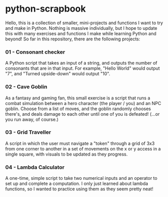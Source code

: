 # python-scrapbook

Hello, this is a collection of smaller, mini-projects and functions I want to try and make in Python. Nothing is massive individually, but I hope to update this with many exercises and functions I make while learning Python and beyond!
So far in this repository, there are the following projects:

### 01 - Consonant checker
A Python script that takes an input of a string, and outputs the number of consonants that are in that input. For example, "Hello World" would output "7", and "Turned upside-down" would output "10".

### 02 - Cave Goblin
As a fantasy and gaming fan, this small exercise is a script that runs a combat simulation between a hero character (the player / you) and an NPC goblin. Choose from a list of moves, and the goblin randomly chooses there's, and deals damage to each other until one of you is defeated! (...or you run away, of course.)

### 03 - Grid Traveller
A script in which the user must navigate a "token" through a grid of 3x3 from one corner to another in a set of movements on the x or y access in a single square, with visuals to be updated as they progress.

### 04 - Lambda Calculator
A one-time, simple script to take two numerical inputs and an operator to set up and complete a computation. I
only just learned about lambda functions, so I wanted to practice using them as they seem pretty neat!
